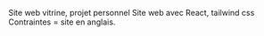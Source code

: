 Site web vitrine, projet personnel
Site web avec React, tailwind css
Contraintes = site en anglais.
